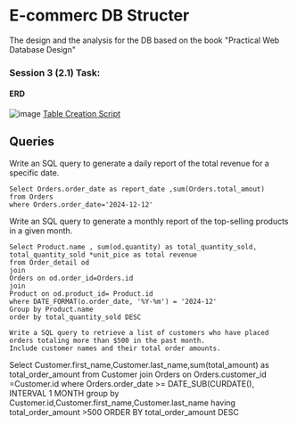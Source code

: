 # E-commerc DB Structer
The design and the analysis for the DB based on the book "Practical Web Database Design"
### Session 3 (2.1) Task:
#### ERD
![image](https://github.com/user-attachments/assets/bfd196b3-b7ec-409e-9bed-1249ba5b01dc)
 [Table Creation Script](https://github.com/Hussam-alwan/E-commerc-DB-Structer/blob/main/Tables)

##  Queries
Write an SQL query to generate a daily report of the total revenue for a specific date.
```
Select Orders.order_date as report_date ,sum(Orders.total_amout)
from Orders
where Orders.order_date='2024-12-12'
```
Write an SQL query to generate a monthly report of the top-selling products in a given month.
```
Select Product.name , sum(od.quantity) as total_quantity_sold, total_quantity_sold *unit_pice as total revenue
from Order_detail od
join
Orders on od.order_id=Orders.id
join 
Product on od.product_id= Product.id
where DATE_FORMAT(o.order_date, '%Y-%m') = '2024-12'
Group by Product.name
order by total_quantity_sold DESC

Write a SQL query to retrieve a list of customers who have placed orders totaling more than $500 in the past month.
Include customer names and their total order amounts.

```
Select Customer.first_name,Customer.last_name,sum(total_amount) as total_order_amount
from Customer 
join Orders on Orders.customer_id =Customer.id
where Orders.order_date >= DATE_SUB(CURDATE(), INTERVAL 1 MONTH
group by Customer.id,Customer.first_name,Customer.last_name
having total_order_amount >500
ORDER BY total_order_amount DESC
```

